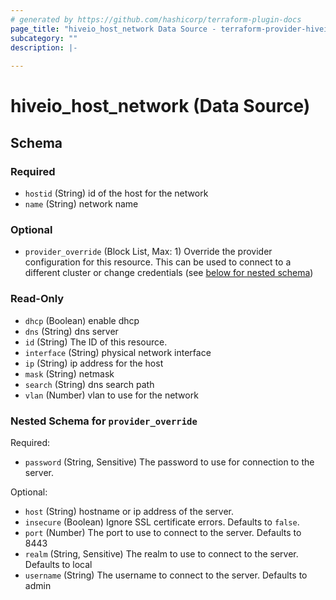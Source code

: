 ```yaml
---
# generated by https://github.com/hashicorp/terraform-plugin-docs
page_title: "hiveio_host_network Data Source - terraform-provider-hiveio"
subcategory: ""
description: |-
  
---
```


# hiveio_host_network (Data Source)





<!-- schema generated by tfplugindocs -->
## Schema

### Required

- `hostid` (String) id of the host for the network
- `name` (String) network name

### Optional

- `provider_override` (Block List, Max: 1) Override the provider configuration for this resource.  This can be used to connect to a different cluster or change credentials (see [below for nested schema](#nestedblock--provider_override))

### Read-Only

- `dhcp` (Boolean) enable dhcp
- `dns` (String) dns server
- `id` (String) The ID of this resource.
- `interface` (String) physical network interface
- `ip` (String) ip address for the host
- `mask` (String) netmask
- `search` (String) dns search path
- `vlan` (Number) vlan to use for the network

<a id="nestedblock--provider_override"></a>
### Nested Schema for `provider_override`

Required:

- `password` (String, Sensitive) The password to use for connection to the server.

Optional:

- `host` (String) hostname or ip address of the server.
- `insecure` (Boolean) Ignore SSL certificate errors. Defaults to `false`.
- `port` (Number) The port to use to connect to the server. Defaults to 8443
- `realm` (String, Sensitive) The realm to use to connect to the server. Defaults to local
- `username` (String) The username to connect to the server. Defaults to admin
